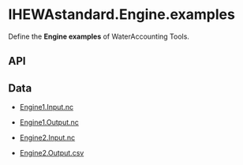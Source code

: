 # IHEWAstandard.Engine.examples

Define the **Engine examples** of WaterAccounting Tools.


## API


## Data

  * [Engine1.Input.nc](Engine1.Input.nc)
  * [Engine1.Output.nc](Engine1.Output.nc)

  * [Engine2.Input.nc](Engine2.Input.nc)
  * [Engine2.Output.csv](Engine2.Output.csv)

